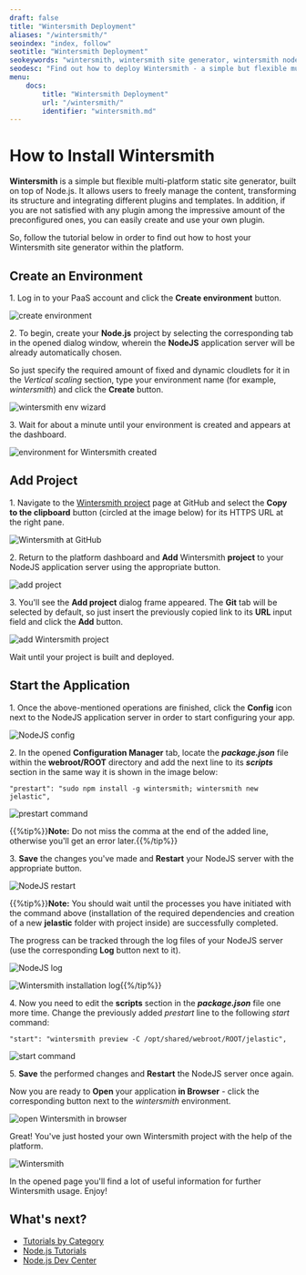 ```yaml
---
draft: false
title: "Wintersmith Deployment"
aliases: "/wintersmith/"
seoindex: "index, follow"
seotitle: "Wintersmith Deployment"
seokeywords: "wintersmith, wintersmith site generator, wintersmith nodejs, install wintersmith, wintersmith deployment, wintersmith hosting, wintersmith tutorial, wintersmith guide"
seodesc: "Find out how to deploy Wintersmith - a simple but flexible multi-platform static site generator - into the Node.js environment at the platform."
menu: 
    docs:
        title: "Wintersmith Deployment"
        url: "/wintersmith/"
        identifier: "wintersmith.md"
---
```


# How to Install Wintersmith

**Wintersmith** is a simple but flexible multi-platform static site generator, built on top of Node.js. It allows users to freely manage the content, transforming its structure and integrating different plugins and templates. In addition, if you are not satisfied with any plugin among the impressive amount of the preconfigured ones, you can easily create and use your own plugin.

So, follow the tutorial below in order to find out how to host your Wintersmith site generator within the platform.


## Create an Environment

1\. Log in to your PaaS account and click the **Create environment** button.

![create environment](01-create-environment.png)

2\. To begin, create your **Node.js** project by selecting the corresponding tab in the opened dialog window, wherein the **NodeJS** application server will be already automatically chosen.
  
So just specify the required amount of fixed and dynamic cloudlets for it in the *Vertical scaling* section, type your environment name (for example, *wintersmith*) and click the **Create** button.

![wintersmith env wizard](02-environment-wizard.png)

3\. Wait for about a minute until your environment is created and appears at the dashboard.

![environment for Wintersmith created](03-environment-for-wintersmith-created.png)


## Add Project 

1\. Navigate to the [Wintersmith project](https://github.com/jnordberg/wintersmith) page at GitHub and select the **Copy to the clipboard** button (circled at the image below) for its HTTPS URL at the right pane.

![Wintersmith at GitHub](04-wintersmith-at-github.png)

2\. Return to the platform dashboard and **Add** Wintersmith **project** to your NodeJS application server using the appropriate button.

![add project](05-add-project.png)

3\. You'll see the **Add project** dialog frame appeared. The **Git** tab will be selected by default, so just insert the previously copied link to its **URL** input field and click the **Add** button.

![add Wintersmith project](06-add-wintersmith-project.png)

Wait until your project is built and deployed.


## Start the Application

1\. Once the above-mentioned operations are finished, click the **Config** icon next to the NodeJS application server in order to start configuring your app.

![NodeJS config](07-nodejs-config.png)

2\. In the opened **Configuration Manager** tab, locate the ***package.json*** file within the **webroot/ROOT** directory and add the next line to its ***scripts*** section in the same way it is shown in the image below:

```
"prestart": "sudo npm install -g wintersmith; wintersmith new jelastic",
```

![prestart command](08-prestart-command.png)

{{%tip%}}**Note:** Do not miss the comma at the end of the added line, otherwise you'll get an error later.{{%/tip%}}

3\. **Save** the changes you've made and **Restart** your NodeJS server with the appropriate button.

![NodeJS restart](09-nodejs-restart.png)

{{%tip%}}**Note:** You should wait until the processes you have initiated with the command above (installation of the required dependencies and creation of a new **jelastic** folder with project inside) are successfully completed.  

The progress can be tracked through the log files of your NodeJS server (use the corresponding **Log** button next to it).

![NodeJS log](10-nodejs-log.png)

![Wintersmith installation log](11-wintersmith-installation-log.png){{%/tip%}}

4\. Now you need to edit the **scripts** section in the ***package.json*** file one more time. Change the previously added *prestart* line to the following *start* command:

```
"start": "wintersmith preview -C /opt/shared/webroot/ROOT/jelastic",
```

![start command](12-start-command.png)

5\. **Save** the performed changes and **Restart** the NodeJS server once again.

Now you are ready to **Open** your application **in Browser** - click the corresponding button next to the *wintersmith* environment.

![open Wintersmith in browser](13-open-wintersmith-in-browser.png)

Great! You've just hosted your own Wintersmith project with the help of the platform.

![Wintersmith](14-wintersmith.png)

In the opened page you'll find a lot of useful information for further Wintersmith usage. Enjoy!


## What's next?

* [Tutorials by Category](/tutorials-by-category/)
* [Node.js Tutorials](/nodejs-tutorials/)
* [Node.js Dev Center](/nodejs-center/)